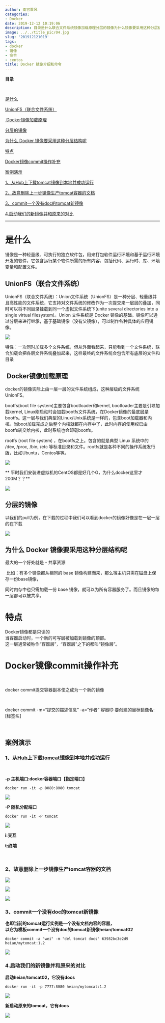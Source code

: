```yaml
---
author: 南宫乘风
categories:
- Docker
date: 2019-12-12 10:19:06
description: 目录是什么联合文件系统镜像加载原理分层的镜像为什么镜像要采用这种分层结构呢为什么镜像要采用这种分层结构呢特点镜像操作补充案例演示、从上下载镜像到本地并成功运行、故意删除上一步镜像生产容器的文档、一个没。。。。。。。
image: ../../title_pic/04.jpg
slug: '201912121019'
tags:
- docker
- 镜像
- 命令
- centos
title: Docker 镜像介绍和命令
---
```


<!--more-->

**目录**

 

[是什么](#%E6%98%AF%E4%BB%80%E4%B9%88)

[UnionFS（联合文件系统）](#UnionFS%EF%BC%88%E8%81%94%E5%90%88%E6%96%87%E4%BB%B6%E7%B3%BB%E7%BB%9F%EF%BC%89)

[ Docker镜像加载原理](#%C2%A0Docker%E9%95%9C%E5%83%8F%E5%8A%A0%E8%BD%BD%E5%8E%9F%E7%90%86)

[分层的镜像](#%E5%88%86%E5%B1%82%E7%9A%84%E9%95%9C%E5%83%8F)

[为什么 Docker 镜像要采用这种分层结构呢](<#为什么 Docker 镜像要采用这种分层结构呢>)

[特点](#%E7%89%B9%E7%82%B9)

[Docker镜像commit操作补充](#Docker%E9%95%9C%E5%83%8Fcommit%E6%93%8D%E4%BD%9C%E8%A1%A5%E5%85%85)

[案例演示](#%E6%A1%88%E4%BE%8B%E6%BC%94%E7%A4%BA)

[1、从Hub上下载tomcat镜像到本地并成功运行](#1%E3%80%81%E4%BB%8EHub%E4%B8%8A%E4%B8%8B%E8%BD%BDtomcat%E9%95%9C%E5%83%8F%E5%88%B0%E6%9C%AC%E5%9C%B0%E5%B9%B6%E6%88%90%E5%8A%9F%E8%BF%90%E8%A1%8C)

[2、故意删除上一步镜像生产tomcat容器的文档](#2%E3%80%81%E6%95%85%E6%84%8F%E5%88%A0%E9%99%A4%E4%B8%8A%E4%B8%80%E6%AD%A5%E9%95%9C%E5%83%8F%E7%94%9F%E4%BA%A7tomcat%E5%AE%B9%E5%99%A8%E7%9A%84%E6%96%87%E6%A1%A3)

[3、commit一个没有doc的tomcat新镜像](#3%E3%80%81commit%E4%B8%80%E4%B8%AA%E6%B2%A1%E6%9C%89doc%E7%9A%84tomcat%E6%96%B0%E9%95%9C%E5%83%8F)

[4.启动我们的新镜像并和原来的对比](#4.%E5%90%AF%E5%8A%A8%E6%88%91%E4%BB%AC%E7%9A%84%E6%96%B0%E9%95%9C%E5%83%8F%E5%B9%B6%E5%92%8C%E5%8E%9F%E6%9D%A5%E7%9A%84%E5%AF%B9%E6%AF%94)

---

# 是什么

镜像是一种轻量级、可执行的独立软件包，用来打包软件运行环境和基于运行环境开发的软件，它包含运行某个软件所需的所有内容，包括代码、运行时、库、环境变量和配置文件。

## UnionFS（联合文件系统）

UnionFS（联合文件系统）：Union文件系统（UnionFS）是一种分层、轻量级并且高性能的文件系统，它支持对文件系统的修改作为一次提交来一层层的叠加，同时可以将不同目录挂载到同一个虚拟文件系统下\(unite several directories into a single virtual filesystem\)。Union 文件系统是 Docker 镜像的基础。镜像可以通过分层来进行继承，基于基础镜像（没有父镜像），可以制作各种具体的应用镜像。

![](../../image/20191210151957847.png)

特性：一次同时加载多个文件系统，但从外面看起来，只能看到一个文件系统，联合加载会把各层文件系统叠加起来，这样最终的文件系统会包含所有底层的文件和目录

##  Docker镜像加载原理

docker的镜像实际上由一层一层的文件系统组成，这种层级的文件系统UnionFS。

bootfs\(boot file system\)主要包含bootloader和kernel, bootloader主要是引导加载kernel, Linux刚启动时会加载bootfs文件系统，在Docker镜像的最底层是bootfs。这一层与我们典型的Linux/Unix系统是一样的，包含boot加载器和内核。当boot加载完成之后整个内核就都在内存中了，此时内存的使用权已由bootfs转交给内核，此时系统也会卸载bootfs。

rootfs \(root file system\) ，在bootfs之上。包含的就是典型 Linux 系统中的 /dev, /proc, /bin, /etc 等标准目录和文件。rootfs就是各种不同的操作系统发行版，比如Ubuntu，Centos等等。

![](../../image/20191210152138263.png)

** 平时我们安装进虚拟机的CentOS都是好几个G，为什么docker这里才200M？？**

![](../../image/20191210152231510.png)

## 分层的镜像

以我们的pull为例，在下载的过程中我们可以看到docker的镜像好像是在一层一层的在下载

![](../../image/2019121015252170.png)

## 为什么 Docker 镜像要采用这种分层结构呢

最大的一个好处就是 \- 共享资源

 比如：有多个镜像都从相同的 base 镜像构建而来，那么宿主机只需在磁盘上保存一份base镜像，

同时内存中也只需加载一份 base 镜像，就可以为所有容器服务了。而且镜像的每一层都可以被共享。

# **特点**

Docker镜像都是只读的  
当容器启动时，一个新的可写层被加载到镜像的顶部。  
这一层通常被称作“容器层”，“容器层”之下的都叫“镜像层”。

# Docker镜像commit操作补充

 

docker commit提交容器副本使之成为一个新的镜像

 

docker commit \-m=“提交的描述信息” \-a=“作者” 容器ID 要创建的目标镜像名:\[标签名\]

 

## 案例演示

### 1、从Hub上下载tomcat镜像到本地并成功运行

 

**\-p 主机端口:docker容器端口【指定端口】**

```
docker run -it -p 8080:8080 tomcat
```

![](../../image/20191210160132315.png)

**\-P 随机分配端口**

```
docker run -it -P tomcat
```

![](../../image/20191212094736722.png)

**i:交互**

**t:终端**

 

### 2、故意删除上一步镜像生产tomcat容器的文档

![](../../image/20191212095237947.png)

![](../../image/20191212095755453.png)

![](../../image/20191212095823276.png)

### 3、commit一个没有doc的tomcat新镜像

**也即当前的tomcat运行实例是一个没有文档内容的容器，  
以它为模板commit一个没有doc的tomcat新镜像heian/tomcat02**

```
docker commit -a "wei" -m "del tomcat docs" 63982bc3e2d9 heian/mytomcat:1.2
```

![](../../image/20191212101021935.png)

### 4.启动我们的新镜像并和原来的对比

**启动heian/tomcat02，它没有docs**

```
docker run -it -p 7777:8080 heian/mytomcat:1.2 
```

![](../../image/2019121210170761.png)

**新启动原来的tomcat，它有docs**

![](../../image/20191212095237947.png)